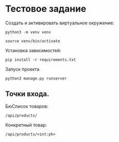 # Тестовое задание

Создать и активировать виртуальное окружение:

    python3 -m venv venv

    source venv/bin/activate

Установка зависимостей:

    pip install -r requirements.txt

Запуск проекта

    python3 manage.py runserver

## Точки входа.

БюСписок товаров:

    /api/products/

Конкретный товар:

    /api/products/<int:pk>

